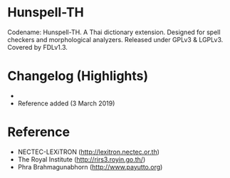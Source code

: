 # Hunspell-TH
Codename: Hunspell-TH. A Thai dictionary extension. Designed for spell checkers and morphological analyzers. Released under GPLv3 &amp; LGPLv3. Covered by FDLv1.3.

# Changelog (Highlights)

*
* Reference added (3 March 2019)

# Reference

* NECTEC-LEXiTRON (http://lexitron.nectec.or.th)
* The Royal Institute (http://rirs3.royin.go.th/)
* Phra Brahmagunabhorn (http://www.payutto.org)
